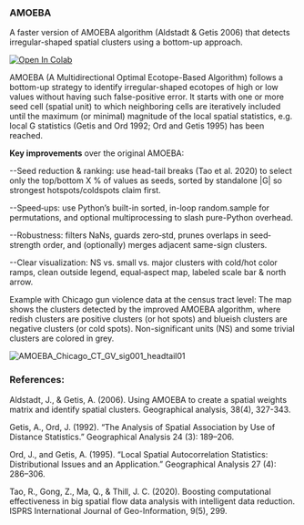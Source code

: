 ### AMOEBA
A faster version of AMOEBA algorithm (Aldstadt & Getis 2006) that detects irregular-shaped spatial clusters using a bottom-up approach. 

[![Open In Colab](https://colab.research.google.com/assets/colab-badge.svg)](https://colab.research.google.com/github/bobyellow/AMOEBA/blob/main/AMOEBA_main.py)

AMOEBA (A Multidirectional Optimal Ecotope-Based Algorithm) follows a bottom-up strategy to identify irregular-shaped ecotopes of high or low values without having such false-positive error. It starts with one or more seed cell (spatial unit) to which neighboring cells are iteratively included until the maximum (or minimal) magnitude of the local spatial statistics, e.g. local G statistics (Getis and Ord 1992; Ord and Getis 1995) has been reached. 


**Key improvements** over the original AMOEBA:

  --Seed reduction & ranking: use head-tail breaks (Tao et al. 2020) to select only the top/bottom X % of values as seeds, sorted by standalone |G| so strongest hotspots/coldspots claim first.
  
  --Speed‐ups: use Python’s built-in sorted, in-loop random.sample for permutations, and optional multiprocessing to slash pure-Python overhead.
  
  --Robustness: filters NaNs, guards zero‐std, prunes overlaps in seed‐strength order, and (optionally) merges adjacent same-sign clusters.
  
  --Clear visualization: NS vs. small vs. major clusters with cold/hot color ramps, clean outside legend, equal‐aspect map, labeled scale bar & north arrow.


Example with Chicago gun violence data at the census tract level:
The map shows the clusters detected by the improved AMOEBA algorithm, where redish clusters are positive clusters (or hot spots) and blueish clusters are negative clusters (or cold spots). Non-significant units (NS) and some trivial clusters are colored in grey. 

![AMOEBA_Chicago_CT_GV_sig001_headtail01](https://github.com/user-attachments/assets/31b7c4cd-8b48-4a4b-8ceb-9fad9f3c8f1a)



### References:
Aldstadt, J., & Getis, A. (2006). Using AMOEBA to create a spatial weights matrix and identify spatial clusters. Geographical analysis, 38(4), 327-343.

Getis, A., Ord, J. (1992). “The Analysis of Spatial Association by Use of Distance Statistics.” Geographical Analysis 24 (3): 189–206.

Ord, J., and Getis, A. (1995). “Local Spatial Autocorrelation Statistics: Distributional Issues and an Application.” Geographical Analysis 27 (4): 286–306.

Tao, R., Gong, Z., Ma, Q., & Thill, J. C. (2020). Boosting computational effectiveness in big spatial flow data analysis with intelligent data reduction. ISPRS International Journal of Geo-Information, 9(5), 299.
